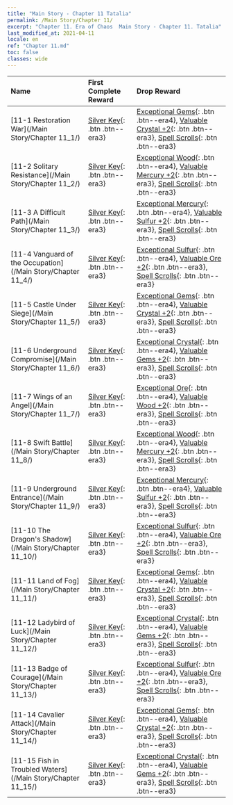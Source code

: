 ```yaml
---
title: "Main Story - Chapter 11 Tatalia"
permalink: /Main Story/Chapter 11/
excerpt: "Chapter 11. Era of Chaos  Main Story - Chapter 11. Tatalia"
last_modified_at: 2021-04-11
locale: en
ref: "Chapter 11.md"
toc: false
classes: wide
---
```


  | Name |  First Complete Reward | Drop Reward |
  |:------------|:------------|:------------| 
  | [11-1 Restoration War](/Main Story/Chapter 11_1/) | [Silver Key](/Items/con_693/){: .btn .btn--era3} | [Exceptional Gems](/Items/mat_37/){: .btn .btn--era4}, [Valuable Crystal +2](/Items/mat_31/){: .btn .btn--era3}, [Spell Scrolls](/Items/con_694/){: .btn .btn--era3} |
  | [11-2 Solitary Resistance](/Main Story/Chapter 11_2/) | [Silver Key](/Items/con_693/){: .btn .btn--era3} | [Exceptional Wood](/Items/mat_34/){: .btn .btn--era4}, [Valuable Mercury +2](/Items/mat_28/){: .btn .btn--era3}, [Spell Scrolls](/Items/con_694/){: .btn .btn--era3} |
  | [11-3 A Difficult Path](/Main Story/Chapter 11_3/) | [Silver Key](/Items/con_693/){: .btn .btn--era3} | [Exceptional Mercury](/Items/mat_35/){: .btn .btn--era4}, [Valuable Sulfur +2](/Items/mat_29/){: .btn .btn--era3}, [Spell Scrolls](/Items/con_694/){: .btn .btn--era3} |
  | [11-4 Vanguard of the Occupation](/Main Story/Chapter 11_4/) | [Silver Key](/Items/con_693/){: .btn .btn--era3} | [Exceptional Sulfur](/Items/mat_36/){: .btn .btn--era4}, [Valuable Ore +2](/Items/mat_26/){: .btn .btn--era3}, [Spell Scrolls](/Items/con_694/){: .btn .btn--era3} |
  | [11-5 Castle Under Siege](/Main Story/Chapter 11_5/) | [Silver Key](/Items/con_693/){: .btn .btn--era3} | [Exceptional Gems](/Items/mat_37/){: .btn .btn--era4}, [Valuable Crystal +2](/Items/mat_31/){: .btn .btn--era3}, [Spell Scrolls](/Items/con_694/){: .btn .btn--era3} |
  | [11-6 Underground Compromise](/Main Story/Chapter 11_6/) | [Silver Key](/Items/con_693/){: .btn .btn--era3} | [Exceptional Crystal](/Items/mat_38/){: .btn .btn--era4}, [Valuable Gems +2](/Items/mat_30/){: .btn .btn--era3}, [Spell Scrolls](/Items/con_694/){: .btn .btn--era3} |
  | [11-7 Wings of an Angel](/Main Story/Chapter 11_7/) | [Silver Key](/Items/con_693/){: .btn .btn--era3} | [Exceptional Ore](/Items/mat_33/){: .btn .btn--era4}, [Valuable Wood +2](/Items/mat_27/){: .btn .btn--era3}, [Spell Scrolls](/Items/con_694/){: .btn .btn--era3} |
  | [11-8 Swift Battle](/Main Story/Chapter 11_8/) | [Silver Key](/Items/con_693/){: .btn .btn--era3} | [Exceptional Wood](/Items/mat_34/){: .btn .btn--era4}, [Valuable Mercury +2](/Items/mat_28/){: .btn .btn--era3}, [Spell Scrolls](/Items/con_694/){: .btn .btn--era3} |
  | [11-9 Underground Entrance](/Main Story/Chapter 11_9/) | [Silver Key](/Items/con_693/){: .btn .btn--era3} | [Exceptional Mercury](/Items/mat_35/){: .btn .btn--era4}, [Valuable Sulfur +2](/Items/mat_29/){: .btn .btn--era3}, [Spell Scrolls](/Items/con_694/){: .btn .btn--era3} |
  | [11-10 The Dragon's Shadow](/Main Story/Chapter 11_10/) | [Silver Key](/Items/con_693/){: .btn .btn--era3} | [Exceptional Sulfur](/Items/mat_36/){: .btn .btn--era4}, [Valuable Ore +2](/Items/mat_26/){: .btn .btn--era3}, [Spell Scrolls](/Items/con_694/){: .btn .btn--era3} |
  | [11-11 Land of Fog](/Main Story/Chapter 11_11/) | [Silver Key](/Items/con_693/){: .btn .btn--era3} | [Exceptional Gems](/Items/mat_37/){: .btn .btn--era4}, [Valuable Crystal +2](/Items/mat_31/){: .btn .btn--era3}, [Spell Scrolls](/Items/con_694/){: .btn .btn--era3} |
  | [11-12 Ladybird of Luck](/Main Story/Chapter 11_12/) | [Silver Key](/Items/con_693/){: .btn .btn--era3} | [Exceptional Crystal](/Items/mat_38/){: .btn .btn--era4}, [Valuable Gems +2](/Items/mat_30/){: .btn .btn--era3}, [Spell Scrolls](/Items/con_694/){: .btn .btn--era3} |
  | [11-13 Badge of Courage](/Main Story/Chapter 11_13/) | [Silver Key](/Items/con_693/){: .btn .btn--era3} | [Exceptional Sulfur](/Items/mat_36/){: .btn .btn--era4}, [Valuable Ore +2](/Items/mat_26/){: .btn .btn--era3}, [Spell Scrolls](/Items/con_694/){: .btn .btn--era3} |
  | [11-14 Cavalier Attack](/Main Story/Chapter 11_14/) | [Silver Key](/Items/con_693/){: .btn .btn--era3} | [Exceptional Gems](/Items/mat_37/){: .btn .btn--era4}, [Valuable Crystal +2](/Items/mat_31/){: .btn .btn--era3}, [Spell Scrolls](/Items/con_694/){: .btn .btn--era3} |
  | [11-15 Fish in Troubled Waters](/Main Story/Chapter 11_15/) | [Silver Key](/Items/con_693/){: .btn .btn--era3} | [Exceptional Crystal](/Items/mat_38/){: .btn .btn--era4}, [Valuable Gems +2](/Items/mat_30/){: .btn .btn--era3}, [Spell Scrolls](/Items/con_694/){: .btn .btn--era3} |
